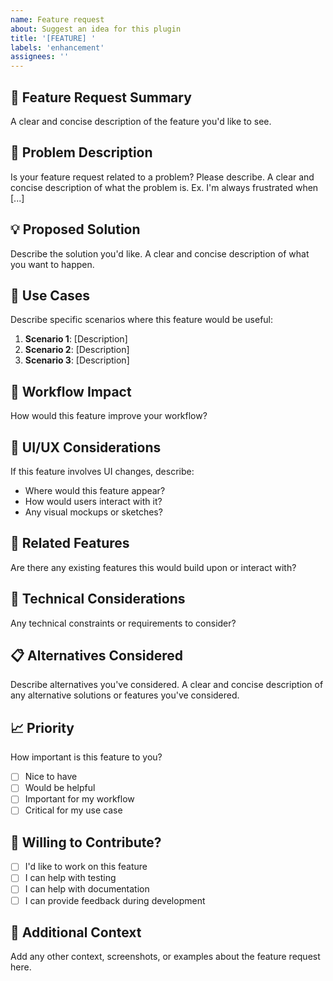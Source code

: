 ```yaml
---
name: Feature request
about: Suggest an idea for this plugin
title: '[FEATURE] '
labels: 'enhancement'
assignees: ''
---
```


## 🚀 Feature Request Summary
A clear and concise description of the feature you'd like to see.

## 🤔 Problem Description
Is your feature request related to a problem? Please describe.
A clear and concise description of what the problem is. Ex. I'm always frustrated when [...]

## 💡 Proposed Solution
Describe the solution you'd like.
A clear and concise description of what you want to happen.

## 🎯 Use Cases
Describe specific scenarios where this feature would be useful:

1. **Scenario 1**: [Description]
2. **Scenario 2**: [Description]
3. **Scenario 3**: [Description]

## 🔄 Workflow Impact
How would this feature improve your workflow?

## 🎨 UI/UX Considerations
If this feature involves UI changes, describe:
- Where would this feature appear?
- How would users interact with it?
- Any visual mockups or sketches?

## 🔗 Related Features
Are there any existing features this would build upon or interact with?

## 🔧 Technical Considerations
Any technical constraints or requirements to consider?

## 📋 Alternatives Considered
Describe alternatives you've considered.
A clear and concise description of any alternative solutions or features you've considered.

## 📈 Priority
How important is this feature to you?
- [ ] Nice to have
- [ ] Would be helpful
- [ ] Important for my workflow
- [ ] Critical for my use case

## 🎯 Willing to Contribute?
- [ ] I'd like to work on this feature
- [ ] I can help with testing
- [ ] I can help with documentation
- [ ] I can provide feedback during development

## 📝 Additional Context
Add any other context, screenshots, or examples about the feature request here.
